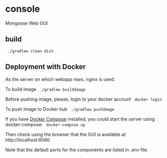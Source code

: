 # console
Mongoose Web GUI

## build
` ./gradlew clean dist`

## Deployment with Docker
As the server on which webapp rises, nginx is used.

To build image
` ./gradlew buildImage`

Before pushing image, please, login to your docker account
` docker login`

To push image to Docker hub
` ./gradlew pushImage`

If you have [Docker Compose](https://docs.docker.com/compose/install/) installed, you could start the server using docker-compose:
` docker-compose up`

Then check using the browser that the GUI is available at http://localhost:8080

Note that the default ports for the components are listed in .env file.

